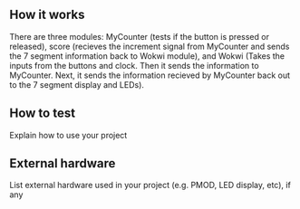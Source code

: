 <!---

This file is used to generate your project datasheet. Please fill in the information below and delete any unused
sections.

You can also include images in this folder and reference them in the markdown. Each image must be less than
512 kb in size, and the combined size of all images must be less than 1 MB.
-->

## How it works

There are three modules: MyCounter (tests if the button is pressed or released), score (recieves the increment signal from MyCounter and sends the 7 segment information back to Wokwi module), and Wokwi (Takes the inputs from 
the buttons and clock. Then it sends the information to MyCounter. Next, it sends the information recieved by MyCounter back out to the 7 segment display and LEDs).

## How to test

Explain how to use your project

## External hardware

List external hardware used in your project (e.g. PMOD, LED display, etc), if any
